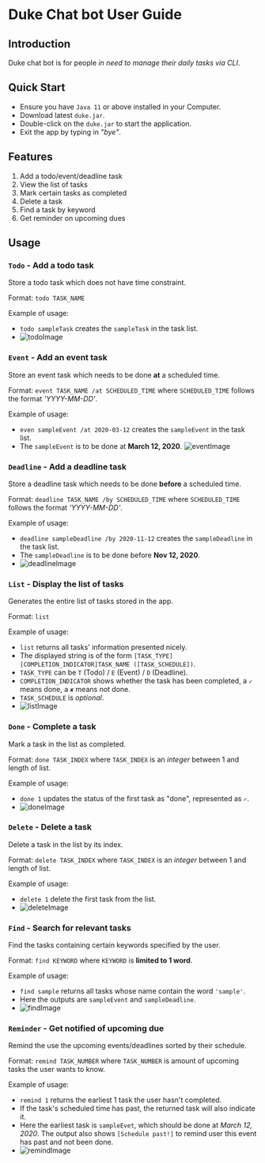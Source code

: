 # Duke Chat bot User Guide

## Introduction

Duke chat bot is for people _in need to manage their daily tasks via CLI_.

## Quick Start

* Ensure you have `Java 11` or above installed in your Computer.
* Download latest `duke.jar`.
* Double-click on the `duke.jar` to start the application.
* Exit the app by typing in _"bye"_.

## Features

1. Add a todo/event/deadline task
1. View the list of tasks
1. Mark certain tasks as completed
1. Delete a task
1. Find a task by keyword
1. Get reminder on upcoming dues

## Usage

### `Todo` - Add a todo task

Store a todo task which does not have time constraint.

Format: `todo TASK_NAME`

Example of usage: 

   * `todo sampleTask` creates the `sampleTask` in the task list.
   * ![todoImage](asset/todo.png)

### `Event` - Add an event task

Store an event task which needs to be done __at__ a scheduled time.

Format: `event TASK_NAME /at SCHEDULED_TIME` where `SCHEDULED_TIME` follows the format _'YYYY-MM-DD'_.

Example of usage: 

   * `even sampleEvent /at 2020-03-12` creates the `sampleEvent` in the task list.
   * The `sampleEvent` is to be done at __March 12, 2020__.
   ![eventImage](asset/event.png)

### `Deadline` - Add a deadline task

Store a deadline task which needs to be done __before__ a scheduled time.

Format: `deadline TASK_NAME /by SCHEDULED_TIME` where `SCHEDULED_TIME` follows the format _'YYYY-MM-DD'_.

Example of usage: 

   * `deadline sampleDeadline /by 2020-11-12` creates the `sampleDeadline` in the task list.
   * The `sampleDeadline` is to be done before __Nov 12, 2020__.
   * ![deadlineImage](asset/deadline.png)
   
### `List` - Display the list of tasks

Generates the entire list of tasks stored in the app.

Format: `list`

Example of usage: 

   * `list` returns all tasks' information presented nicely.
   * The displayed string is of the form `[TASK_TYPE][COMPLETION_INDICATOR]TASK_NAME ([TASK_SCHEDULE])`.
   * `TASK_TYPE` can be `T` (Todo) / `E` (Event) / `D` (Deadline).
   * `COMPLETION_INDICATOR` shows whether the task has been completed, a `✓` means done, a `✘` means not done.
   * `TASK_SCHEDULE` is _optional_.
   * ![listImage](asset/list.png)
   
### `Done` - Complete a task

Mark a task in the list as completed.

Format: `done TASK_INDEX` where `TASK_INDEX` is an _integer_ between 1 and length of list.

Example of usage: 

   * `done 1` updates the status of the first task as "done", represented as `✓`.
   * ![doneImage](asset/done.png)
   
### `Delete` - Delete a task

Delete a task in the list by its index.

Format: `delete TASK_INDEX` where `TASK_INDEX` is an _integer_ between 1 and length of list.

Example of usage: 

   * `delete 1` delete the first task from the list.
   * ![deleteImage](asset/delete.png)
   
### `Find` - Search for relevant tasks

Find the tasks containing certain keywords specified by the user.

Format: `find KEYWORD` where `KEYWORD` is __limited to 1 word__.

Example of usage: 

   * `find sample` returns all tasks whose name contain the word `'sample'`.
   * Here the outputs are `sampleEvent` and `sampleDeadline`.
   * ![findImage](asset/find.png)
   
### `Reminder` - Get notified of upcoming due

Remind the use the upcoming events/deadlines sorted by their schedule.

Format: `remind TASK_NUMBER` where `TASK_NUMBER` is amount of upcoming tasks the user wants to know.

Example of usage: 

   * `remind 1` returns the earliest 1 task the user hasn't completed.
   * If the task's scheduled time has past, the returned task will also indicate it.
   * Here the earliest task is `sampleEvet`, which should be done at _March 12, 2020_. The output also shows `[Schedule past!]` to remind user this event has past and not been done.
   * ![remindImage](asset/remind.png)